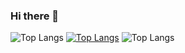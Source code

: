 ### Hi there 👋
![Top Langs](https://github-readme-stats.vercel.app/api/top-langs/?username=ekaterinagorbunova&hide_progress=true)
[![Top Langs](https://github-readme-stats.vercel.app/api/top-langs/?username=ekaterinagorbunova)](https://github.com/anuraghazra/github-readme-stats)
![Top Langs](https://github-readme-stats.vercel.app/api/top-langs/?username=ekaterinagorbunova&size_weight=0.5&count_weight=0.5)
<!--
**EkaterinaGorbunova/ekaterinagorbunova** is a ✨ _special_ ✨ repository because its `README.md` (this file) appears on your GitHub profile.

Here are some ideas to get you started:

- 🔭 I’m currently working on ...
- 🌱 I’m currently learning ...
- 👯 I’m looking to collaborate on ...
- 🤔 I’m looking for help with ...
- 💬 Ask me about ...
- 📫 How to reach me: ...
- 😄 Pronouns: ...
- ⚡ Fun fact: ...
-->
